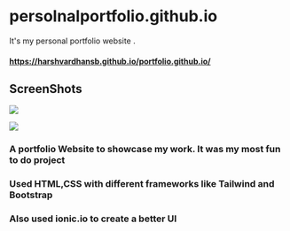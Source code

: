 # persolnalportfolio.github.io
It's my personal portfolio website . 



#### https://harshvardhansb.github.io/portfolio.github.io/

## ScreenShots

![](./ss1.png)

![](./ss2.png)

### A portfolio Website to showcase my work. It was my most fun to do project
### Used HTML,CSS with different frameworks like Tailwind and Bootstrap
### Also used ionic.io to create a better UI 



